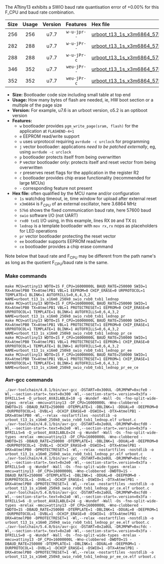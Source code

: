 The ATtiny13 exhibits a SWIO baud rate quantisation error of +0.00% for this F_CPU and baud rate combination.

|Size|Usage|Version|Features|Hex file|
|:-:|:-:|:-:|:-:|:--|
|256|256|u7.7|`w-u-jpr--`|[urboot_t13_1s_x3m6864_57k6_swio_rxb0_txb1_lednop.hex](https://raw.githubusercontent.com/stefanrueger/urboot.hex/main/mcus/attiny13/watchdog_1_s/external_oscillator_x/%2B3m686400_hz/%2B%2B57k6_baud/swio_rxb0_txb1/lednop/urboot_t13_1s_x3m6864_57k6_swio_rxb0_txb1_lednop.hex)|
|282|288|u7.7|`w-u-jPr--`|[urboot_t13_1s_x3m6864_57k6_swio_rxb0_txb1_lednop_pr.hex](https://raw.githubusercontent.com/stefanrueger/urboot.hex/main/mcus/attiny13/watchdog_1_s/external_oscillator_x/%2B3m686400_hz/%2B%2B57k6_baud/swio_rxb0_txb1/lednop/urboot_t13_1s_x3m6864_57k6_swio_rxb0_txb1_lednop_pr.hex)|
|288|288|u7.7|`w-u-jPr-c`|[urboot_t13_1s_x3m6864_57k6_swio_rxb0_txb1_lednop_pr_ce.hex](https://raw.githubusercontent.com/stefanrueger/urboot.hex/main/mcus/attiny13/watchdog_1_s/external_oscillator_x/%2B3m686400_hz/%2B%2B57k6_baud/swio_rxb0_txb1/lednop/urboot_t13_1s_x3m6864_57k6_swio_rxb0_txb1_lednop_pr_ce.hex)|
|346|352|u7.7|`weu-jPr--`|[urboot_t13_1s_x3m6864_57k6_swio_rxb0_txb1_lednop_pr_ee.hex](https://raw.githubusercontent.com/stefanrueger/urboot.hex/main/mcus/attiny13/watchdog_1_s/external_oscillator_x/%2B3m686400_hz/%2B%2B57k6_baud/swio_rxb0_txb1/lednop/urboot_t13_1s_x3m6864_57k6_swio_rxb0_txb1_lednop_pr_ee.hex)|
|352|352|u7.7|`weu-jPr-c`|[urboot_t13_1s_x3m6864_57k6_swio_rxb0_txb1_lednop_pr_ee_ce.hex](https://raw.githubusercontent.com/stefanrueger/urboot.hex/main/mcus/attiny13/watchdog_1_s/external_oscillator_x/%2B3m686400_hz/%2B%2B57k6_baud/swio_rxb0_txb1/lednop/urboot_t13_1s_x3m6864_57k6_swio_rxb0_txb1_lednop_pr_ee_ce.hex)|

- **Size:** Bootloader code size including small table at top end
- **Usage:** How many bytes of flash are needed, ie, HW boot section or a multiple of the page size
- **Version:** For example, u7.6 is an urboot version, o5.2 is an optiboot version
- **Features:**
  + `w` bootloader provides `pgm_write_page(sram, flash)` for the application at `FLASHEND-4+1`
  + `e` EEPROM read/write support
  + `u` uses urprotocol requiring `avrdude -c urclock` for programming
  + `j` vector bootloader: applications *need to be patched externally*, eg, using `avrdude -c urclock`
  + `p` bootloader protects itself from being overwritten
  + `P` vector bootloader only: protects itself and reset vector from being overwritten
  + `r` preserves reset flags for the application in the register R2
  + `c` bootloader provides chip erase functionality (recommended for large MCUs)
  + `-` corresponding feature not present
- **Hex file:** often qualified by the MCU name and/or configuration
  + `1s` watchdog timeout, ie, time window for upload after external reset
  + `x3m6864` is F<sub>CPU</sub> of an external oscillator, here 3.6864 MHz
  + `57k6` shows the fixed communication baud rate, here 57600 baud
  + `swio` software I/O (not UART)
  + `rxd0 txd1` I/O using, in this example, lines RX `D0` and TX `D1`
  + `lednop` is a template bootloader with `mov rx,rx` nops as placeholders for LED operations
  + `pr` vector bootloader protecting the reset vector
  + `ee` bootloader supports EEPROM read/write
  + `ce` bootloader provides a chip erase command


Note below that baud rate and F<sub>CPU</sub> may be different from the path name's as long as the quotient F<sub>CPU</sub>/baud rate is the same.

### Make commands
```
make MCU=attiny13 WDTO=1S F_CPU=16000000L BAUD_RATE=250000 SWIO=1 RX=AtmelPB0 TX=AtmelPB1 VBL=1 EEPROM=0 CHIP_ERASE=0 URPROTOCOL=1 TEMPLATE=1 BLINK=1 AUTOFRILLS=0,6,4,3,2 NAME=urboot_t13_1s_x16m0_250k0_swio_rxb0_txb1_lednop
make MCU=attiny13 WDTO=1S F_CPU=16000000L BAUD_RATE=250000 SWIO=1 RX=AtmelPB0 TX=AtmelPB1 VBL=1 PROTECTRESET=1 EEPROM=0 CHIP_ERASE=0 URPROTOCOL=1 TEMPLATE=1 BLINK=1 AUTOFRILLS=0,6,4,3,2 NAME=urboot_t13_1s_x16m0_250k0_swio_rxb0_txb1_lednop_pr
make MCU=attiny13 WDTO=1S F_CPU=16000000L BAUD_RATE=250000 SWIO=1 RX=AtmelPB0 TX=AtmelPB1 VBL=1 PROTECTRESET=1 EEPROM=0 CHIP_ERASE=1 URPROTOCOL=1 TEMPLATE=1 BLINK=1 AUTOFRILLS=0,6,4,3,2 NAME=urboot_t13_1s_x16m0_250k0_swio_rxb0_txb1_lednop_pr_ce
make MCU=attiny13 WDTO=1S F_CPU=16000000L BAUD_RATE=250000 SWIO=1 RX=AtmelPB0 TX=AtmelPB1 VBL=1 PROTECTRESET=1 EEPROM=1 CHIP_ERASE=0 URPROTOCOL=1 TEMPLATE=1 BLINK=1 AUTOFRILLS=0,6,4,3,2 NAME=urboot_t13_1s_x16m0_250k0_swio_rxb0_txb1_lednop_pr_ee
make MCU=attiny13 WDTO=1S F_CPU=16000000L BAUD_RATE=250000 SWIO=1 RX=AtmelPB0 TX=AtmelPB1 VBL=1 PROTECTRESET=1 EEPROM=1 CHIP_ERASE=1 URPROTOCOL=1 TEMPLATE=1 BLINK=1 AUTOFRILLS=0,6,4,3,2 NAME=urboot_t13_1s_x16m0_250k0_swio_rxb0_txb1_lednop_pr_ee_ce
```

### Avr-gcc commands
```
./avr-toolchain/4.8.1/bin/avr-gcc -DSTART=0x300UL -DRJMPWP=0xcfe0 -Wl,--section-start=.text=0x300 -Wl,--section-start=.version=0x3fa -DFRILLS=4 -D_urboot_AVAILABLE=10 -g -Wundef -Wall -Os -fno-split-wide-types -mrelax -mmcu=attiny13 -DF_CPU=16000000L -Wno-clobbered -DWDTO=1S -DBAUD_RATE=250000 -DTEMPLATE=1 -DBLINK=1 -DDUAL=0 -DEEPROM=0 -DURPROTOCOL=1 -DVBL=1 -DCHIP_ERASE=0 -DSWIO=1 -DTX=AtmelPB1 -DRX=AtmelPB0 -Wl,--relax -nostartfiles -nostdlib -o urboot_t13_1s_x16m0_250k0_swio_rxb0_txb1_lednop.elf urboot.c
./avr-toolchain/4.8.1/bin/avr-gcc -DSTART=0x2e0UL -DRJMPWP=0xcfd0 -Wl,--section-start=.text=0x2e0 -Wl,--section-start=.version=0x3fa -DFRILLS=6 -D_urboot_AVAILABLE=24 -g -Wundef -Wall -Os -fno-split-wide-types -mrelax -mmcu=attiny13 -DF_CPU=16000000L -Wno-clobbered -DWDTO=1S -DBAUD_RATE=250000 -DTEMPLATE=1 -DBLINK=1 -DDUAL=0 -DEEPROM=0 -DURPROTOCOL=1 -DVBL=1 -DCHIP_ERASE=0 -DSWIO=1 -DTX=AtmelPB1 -DRX=AtmelPB0 -DPROTECTRESET=1 -Wl,--relax -nostartfiles -nostdlib -o urboot_t13_1s_x16m0_250k0_swio_rxb0_txb1_lednop_pr.elf urboot.c
./avr-toolchain/4.8.1/bin/avr-gcc -DSTART=0x2e0UL -DRJMPWP=0xcfdc -Wl,--section-start=.text=0x2e0 -Wl,--section-start=.version=0x3fa -DFRILLS=0 -g -Wundef -Wall -Os -fno-split-wide-types -mrelax -mmcu=attiny13 -DF_CPU=16000000L -Wno-clobbered -DWDTO=1S -DBAUD_RATE=250000 -DTEMPLATE=1 -DBLINK=1 -DDUAL=0 -DEEPROM=0 -DURPROTOCOL=1 -DVBL=1 -DCHIP_ERASE=1 -DSWIO=1 -DTX=AtmelPB1 -DRX=AtmelPB0 -DPROTECTRESET=1 -Wl,--relax -nostartfiles -nostdlib -o urboot_t13_1s_x16m0_250k0_swio_rxb0_txb1_lednop_pr_ce.elf urboot.c
./avr-toolchain/5.4.0/bin/avr-gcc -DSTART=0x2a0UL -DRJMPWP=0xcfd0 -Wl,--section-start=.text=0x2a0 -Wl,--section-start=.version=0x3fa -DFRILLS=6 -D_urboot_AVAILABLE=24 -g -Wundef -Wall -Os -fno-split-wide-types -mrelax -mmcu=attiny13 -DF_CPU=16000000L -Wno-clobbered -DWDTO=1S -DBAUD_RATE=250000 -DTEMPLATE=1 -DBLINK=1 -DDUAL=0 -DEEPROM=1 -DURPROTOCOL=1 -DVBL=1 -DCHIP_ERASE=0 -DSWIO=1 -DTX=AtmelPB1 -DRX=AtmelPB0 -DPROTECTRESET=1 -Wl,--relax -nostartfiles -nostdlib -o urboot_t13_1s_x16m0_250k0_swio_rxb0_txb1_lednop_pr_ee.elf urboot.c
./avr-toolchain/5.4.0/bin/avr-gcc -DSTART=0x2a0UL -DRJMPWP=0xcfdc -Wl,--section-start=.text=0x2a0 -Wl,--section-start=.version=0x3fa -DFRILLS=0 -g -Wundef -Wall -Os -fno-split-wide-types -mrelax -mmcu=attiny13 -DF_CPU=16000000L -Wno-clobbered -DWDTO=1S -DBAUD_RATE=250000 -DTEMPLATE=1 -DBLINK=1 -DDUAL=0 -DEEPROM=1 -DURPROTOCOL=1 -DVBL=1 -DCHIP_ERASE=1 -DSWIO=1 -DTX=AtmelPB1 -DRX=AtmelPB0 -DPROTECTRESET=1 -Wl,--relax -nostartfiles -nostdlib -o urboot_t13_1s_x16m0_250k0_swio_rxb0_txb1_lednop_pr_ee_ce.elf urboot.c
```

